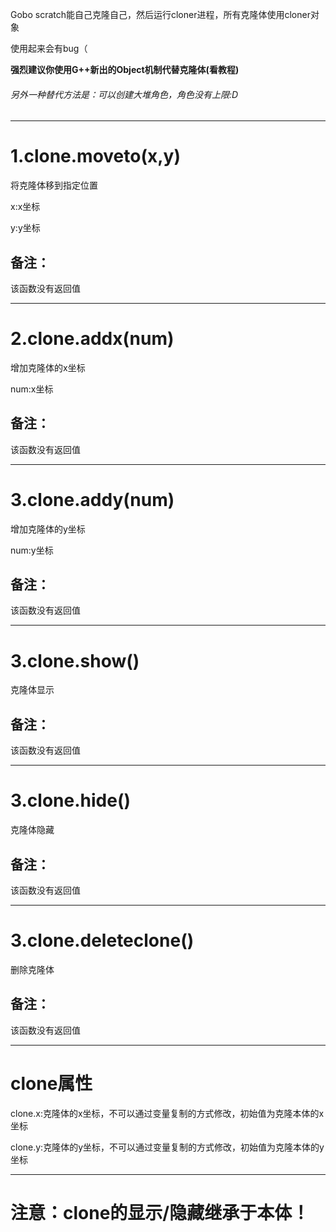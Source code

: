 Gobo scratch能自己克隆自己，然后运行cloner进程，所有克隆体使用cloner对象


使用起来会有bug（


**强烈建议你使用G++新出的Object机制代替克隆体(看教程)**


###### 另外一种替代方法是：可以创建大堆角色，角色没有上限:D

***


# 1.clone.moveto(x,y)


将克隆体移到指定位置


x:x坐标


y:y坐标


## 备注：


该函数没有返回值


***


# 2.clone.addx(num)


增加克隆体的x坐标


num:x坐标


## 备注：


该函数没有返回值


***



# 3.clone.addy(num)


增加克隆体的y坐标


num:y坐标


## 备注：


该函数没有返回值



***



# 3.clone.show()


克隆体显示




## 备注：


该函数没有返回值



***



# 3.clone.hide()


克隆体隐藏




## 备注：


该函数没有返回值



***
# 3.clone.deleteclone()


删除克隆体




## 备注：


该函数没有返回值



***


# clone属性


clone.x:克隆体的x坐标，不可以通过变量复制的方式修改，初始值为克隆本体的x坐标


clone.y:克隆体的y坐标，不可以通过变量复制的方式修改，初始值为克隆本体的y坐标


***


# 注意：clone的显示/隐藏继承于本体！
